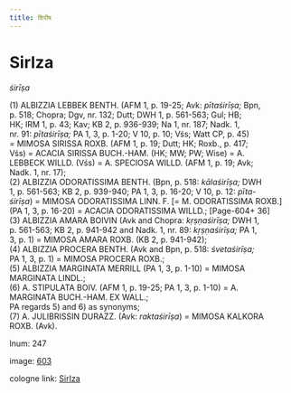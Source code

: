 ```yaml
---
title: शिरीष
---
```


# SirIza

<i>śirīṣa</i>  <div n="P" />(1) <bot>ALBIZZIA LEBBEK BENTH.</bot> (AFM 1, p. 19-25; Avk: <i>pītaśirīṣa;</i> Bpn, <div n="lb" />p. 518; Chopra; Dgv, nr. 132; Dutt; DWH 1, p. 561-563; Gul; HB; <div n="lb" />HK; IRM 1, p. 43; Kav; KB 2, p. 936-939; Na 1, nr. 187; Nadk. 1, <div n="lb" />nr. 91: <i>pītaśirīṣa;</i> PA 1, 3, p. 1-20; V 10, p. 10; Vśs; Watt CP, p. 45) <div n="lb" />= <bot>MIMOSA SIRISSA ROXB.</bot> (AFM 1, p. 19; Dutt; HK; Roxb., p. 417; <div n="lb" />Vśs) = <bot>ACACIA SIRISSA BUCH.</bot>-<bot>HAM.</bot> (HK; MW; PW; Wise) = <bot>A. <div n="lb" />LEBBECK WILLD.</bot> (Vśs) = <bot>A. SPECIOSA WILLD.</bot> (AFM 1, p. 19; Avk; <div n="lb" />Nadk. 1, nr. 17); <div n="P" />(2) <bot>ALBIZZIA ODORATISSIMA BENTH.</bot> (Bpn, p. 518: <i>kālaśirīṣa;</i> DWH <div n="lb" />1, p. 561-563; KB 2, p. 939-940; PA 1, 3, p. 16-20; V 10, p. 12: <i>pīta-</i> <div n="lb" /><i>śirīṣa</i>) = <bot>MIMOSA ODORATISSIMA LINN. F.</bot> [= <bot>M. ODORATISSIMA ROXB.</bot>] <div n="lb" />(PA 1, 3, p. 16-20) = <bot>ACACIA ODORATISSIMA WILLD.</bot>; [Page-604+ 36] <div n="P" />(3) <bot>ALBIZZIA AMARA BOIVIN</bot> (Avk and Chopra: <i>kṛṣṇaśirīṣa;</i> DWH 1, <div n="lb" />p. 561-563; KB 2, p. 941-942 and Nadk. 1, nr. 89: <i>kṛṣṇaśirīṣa;</i> PA 1, <div n="lb" />3, p. 1) = <bot>MIMOSA AMARA ROXB.</bot> (KB 2, p. 941-942); <div n="P" />(4) <bot>ALBIZZIA PROCERA BENTH.</bot> (Avk and Bpn, p. 518: <i>śvetaśirīṣa;</i> <div n="lb" />PA 1, 3, p. 1) = <bot>MIMOSA PROCERA ROXB.</bot>; <div n="P" />(5) <bot>ALBIZZIA MARGINATA MERRILL</bot> (PA 1, 3, p. 1-10) = <bot>MIMOSA <div n="lb" />MARGINATA LINDL.</bot>; <div n="P" />(6) <bot>A. STIPULATA BOIV.</bot> (AFM 1, p. 19-25; PA 1, 3, p. 1-10) = <bot>A. <div n="lb" />MARGINATA BUCH.</bot>-<bot>HAM. EX WALL.</bot>; <div n="P" />PA regards 5) and 6) as synonyms; <div n="P" />(7) <bot>A. JULIBRISSIN DURAZZ.</bot> (Avk: <i>raktaśirīṣa</i>) = <bot>MIMOSA KALKORA <div n="lb" />ROXB.</bot> (Avk).

lnum: 247

image: [603](https://www.sanskrit-lexicon.uni-koeln.de/scans/csl-apidev/servepdf.php?dict=snp&page=603)

cologne link: [SirIza](https://sanskrit-lexicon.uni-koeln.de/scans/csl-apidev/getword.php?dict=snp&key=SirIza)

